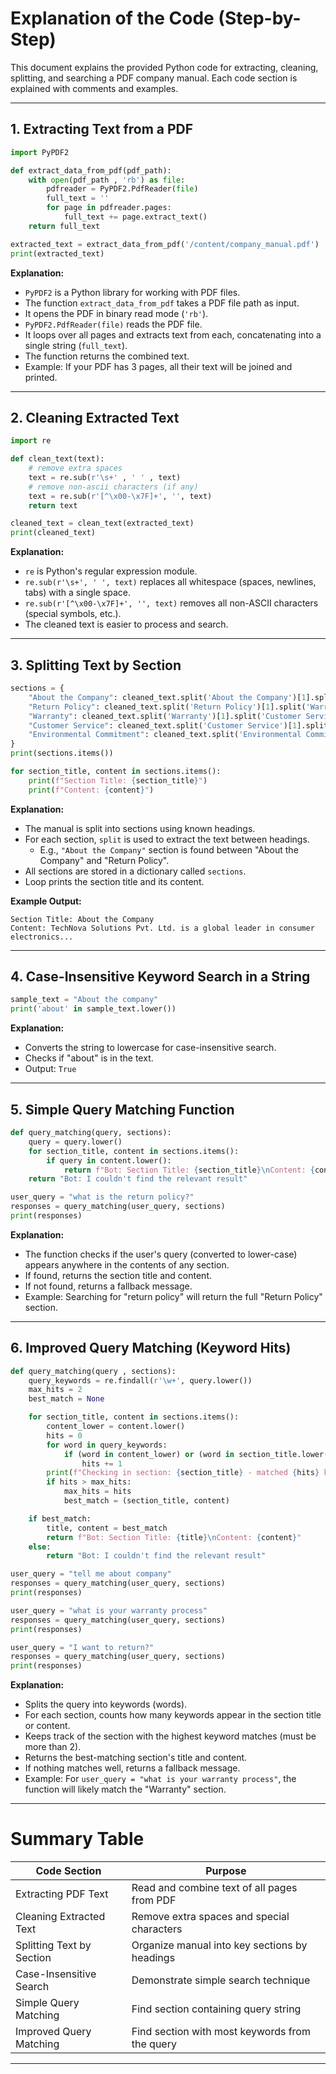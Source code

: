 # Explanation of the Code (Step-by-Step)

This document explains the provided Python code for extracting, cleaning, splitting, and searching a PDF company manual. Each code section is explained with comments and examples.

---

## 1. Extracting Text from a PDF

```python
import PyPDF2

def extract_data_from_pdf(pdf_path):
    with open(pdf_path , 'rb') as file:
        pdfreader = PyPDF2.PdfReader(file)
        full_text = ''
        for page in pdfreader.pages:
            full_text += page.extract_text()
    return full_text

extracted_text = extract_data_from_pdf('/content/company_manual.pdf')
print(extracted_text)
```

**Explanation:**  
- `PyPDF2` is a Python library for working with PDF files.
- The function `extract_data_from_pdf` takes a PDF file path as input.
- It opens the PDF in binary read mode (`'rb'`).
- `PyPDF2.PdfReader(file)` reads the PDF file.
- It loops over all pages and extracts text from each, concatenating into a single string (`full_text`).
- The function returns the combined text.
- Example: If your PDF has 3 pages, all their text will be joined and printed.

---

## 2. Cleaning Extracted Text

```python
import re

def clean_text(text):
    # remove extra spaces
    text = re.sub(r'\s+' , ' ' , text)
    # remove non-ascii characters (if any)
    text = re.sub(r'[^\x00-\x7F]+', '', text)
    return text

cleaned_text = clean_text(extracted_text)
print(cleaned_text)
```

**Explanation:**  
- `re` is Python's regular expression module.
- `re.sub(r'\s+', ' ', text)` replaces all whitespace (spaces, newlines, tabs) with a single space.
- `re.sub(r'[^\x00-\x7F]+', '', text)` removes all non-ASCII characters (special symbols, etc.).
- The cleaned text is easier to process and search.

---

## 3. Splitting Text by Section

```python
sections = {
    "About the Company": cleaned_text.split('About the Company')[1].split('Return Policy')[0],
    "Return Policy": cleaned_text.split('Return Policy')[1].split('Warranty')[0],
    "Warranty": cleaned_text.split('Warranty')[1].split('Customer Service')[0],
    "Customer Service": cleaned_text.split('Customer Service')[1].split('Environmental Commitment')[0],
    "Environmental Commitment": cleaned_text.split('Environmental Commitment')[1]
}
print(sections.items())

for section_title, content in sections.items():
    print(f"Section Title: {section_title}")
    print(f"Content: {content}")
```

**Explanation:**  
- The manual is split into sections using known headings.
- For each section, `split` is used to extract the text between headings.
    - E.g., `"About the Company"` section is found between "About the Company" and "Return Policy".
- All sections are stored in a dictionary called `sections`.
- Loop prints the section title and its content.

**Example Output:**
```
Section Title: About the Company
Content: TechNova Solutions Pvt. Ltd. is a global leader in consumer electronics...
```

---

## 4. Case-Insensitive Keyword Search in a String

```python
sample_text = "About the company"
print('about' in sample_text.lower())
```

**Explanation:**  
- Converts the string to lowercase for case-insensitive search.
- Checks if "about" is in the text.
- Output: `True`

---

## 5. Simple Query Matching Function

```python
def query_matching(query, sections):
    query = query.lower()
    for section_title, content in sections.items():
        if query in content.lower():
            return f"Bot: Section Title: {section_title}\nContent: {content}"
    return "Bot: I couldn't find the relevant result"

user_query = "what is the return policy?"
responses = query_matching(user_query, sections)
print(responses)
```

**Explanation:**  
- The function checks if the user's query (converted to lower-case) appears anywhere in the contents of any section.
- If found, returns the section title and content.
- If not found, returns a fallback message.
- Example: Searching for "return policy" will return the full "Return Policy" section.

---

## 6. Improved Query Matching (Keyword Hits)

```python
def query_matching(query , sections):
    query_keywords = re.findall(r'\w+', query.lower())
    max_hits = 2
    best_match = None

    for section_title, content in sections.items():
        content_lower = content.lower()
        hits = 0
        for word in query_keywords:
            if (word in content_lower) or (word in section_title.lower()):
                hits += 1
        print(f"Checking in section: {section_title} - matched {hits} keyword")
        if hits > max_hits:
            max_hits = hits
            best_match = (section_title, content)

    if best_match:
        title, content = best_match
        return f"Bot: Section Title: {title}\nContent: {content}"
    else:
        return "Bot: I couldn't find the relevant result"

user_query = "tell me about company"
responses = query_matching(user_query, sections)
print(responses)

user_query = "what is your warranty process"
responses = query_matching(user_query, sections)
print(responses)

user_query = "I want to return?"
responses = query_matching(user_query, sections)
print(responses)
```

**Explanation:**  
- Splits the query into keywords (words).
- For each section, counts how many keywords appear in the section title or content.
- Keeps track of the section with the highest keyword matches (must be more than 2).
- Returns the best-matching section's title and content.
- If nothing matches well, returns a fallback message.
- Example: For `user_query = "what is your warranty process"`, the function will likely match the "Warranty" section.

---

# Summary Table

| Code Section                   | Purpose                                           |
|------------------------------- |--------------------------------------------------|
| Extracting PDF Text            | Read and combine text of all pages from PDF       |
| Cleaning Extracted Text        | Remove extra spaces and special characters        |
| Splitting Text by Section      | Organize manual into key sections by headings     |
| Case-Insensitive Search        | Demonstrate simple search technique               |
| Simple Query Matching          | Find section containing query string              |
| Improved Query Matching        | Find section with most keywords from the query    |

---
